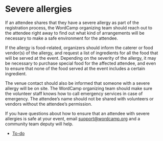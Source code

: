 # Severe allergies

If an attendee shares that they have a severe allergy as part of the registration process, the WordCamp organizing team should reach out to the attendee right away to find out what kind of arrangements will be necessary to make a safe environment for the attendee.

If the allergy is food-related, organizers should inform the caterer or food vendor(s) of the allergy, and request a list of ingredients for all the food that will be served at the event. Depending on the severity of the allergy, it may be necessary to purchase special food for the affected attendee, and even to ensure that none of the food served at the event includes a certain ingredient.

The venue contact should also be informed that someone with a severe allergy will be on site. The WordCamp organizing team should make sure the volunteer staff knows how to call emergency services in case of emergency. The attendee’s name should not be shared with volunteers or vendors without the attendee’s permission.

If you have questions about how to ensure that an attendee with severe allergies is safe at your event, email support@wordcamp.org and a community team deputy will help.

*   [To-do](# "To-do")